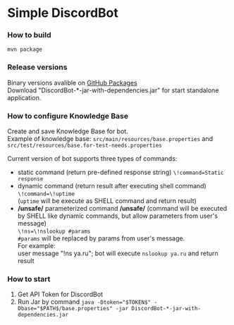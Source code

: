 # Simple DiscordBot

### How to build
```mvn package```

### Release versions
Binary versions avalible on [GitHub Packages](https://github.com/AlekseySpiridonov/discordbot/packages)  
Download "DiscordBot-*-jar-with-dependencies.jar" for start standalone application.

### How to configure Knowledge Base
Create and save Knowledge Base for bot.  
Example of knowledge base: ```src/main/resources/base.properties``` and ```src/test/resources/base.for-test-needs.properties```  
  
   
Current version of bot supports three types of commands:
- static command (return pre-defined response string)
```\!command=Static response```
- dynamic command (return result after executing shell command)
```\!command=\!uptime```   
(``uptime`` will be execute as SHELL command and return result)
- **/unsafe/** parameterized command **/unsafe/** (command will be executed by SHELL like dynamic commands, but allow parameters from user's message)  
```\!ns=\!nslookup #params```  
`#params` will be replaced by params from user's message.  
   For example:  
   user message "!ns ya.ru"; bot will execute `nslookup ya.ru` and return result

### How to start
1. Get API Token for DiscordBot
2. Run Jar by command
```java -Dtoken="$TOKEN$" -Dbase="$PATH$/base.properties" -jar DiscordBot-*-jar-with-dependencies.jar ```
